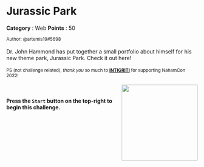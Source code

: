# Jurassic Park

**Category** : Web
**Points** : 50

<small>Author: @artemis19#5698</small><br><br>Dr. John Hammond has put together a small portfolio about himself for his new theme park, Jurassic Park. Check it out here! <br><br> <small>PS (not challenge related), <i>thank you</i> so much to <b><a href="https://www.intigriti.com/">INTIGRITI</a></b> for supporting NahamCon 2022!</small><br><br> <img class="img-fluid" width="200px" style="float: right" src="https://johnhammond.org/static/misc/intigriti.png"> <br><br> <b>Press the <code>Start</code> button on the top-right to begin this challenge.</b>





